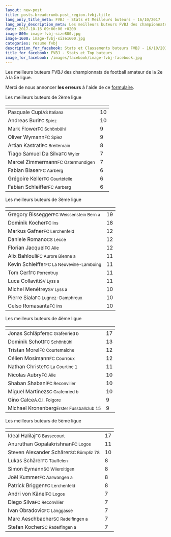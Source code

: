 ```yaml
---
layout: new-post
title: posts.breadcrumb.post_region.fvbj.title
lang_only_title_meta: FVBJ - Stats et Meilleurs buteurs - 16/10/2017
lang_only_description_meta: Les meilleurs buteurs FVBJ des championnats de football amateur de la 2e à la 5e ligue - 16/10/2017
date: 2017-10-16 09:00:00 +0200
image-800: image-fvbj-size800.jpg
image-1600: image-fvbj-size1600.jpg
categories: resume fvbj
description_for_facebook: Stats et Classements buteurs FVBJ - 16/10/2017
title_for_facebook: FVBJ - Stats et Top buteurs
image_for_facebook: /images/facebook/image-fvbj-facebook.jpg
---
```

Les meilleurs buteurs FVBJ des championnats de football amateur de la 2e à la 5e ligue.

Merci de nous annoncer <b>les erreurs</b> à l'aide de ce <a href="/formulaire-report-erreur" title="Signaler une erreur ou un problème">formulaire</a>.

Les meilleurs buteurs de 2ème ligue

<table class="table"><thead><tr><th><i class="fa fa-male"></i></th><th><i class="fa fa-futbol-o"></i></th></tr></thead><tbody><tr><td>Pasquale Cupi<span class='d-block team-name'><small>AS Italiana</small></span></td><td>10</td></tr><tr><td>Andreas Buri<span class='d-block team-name'><small>FC Spiez</small></span></td><td>10</td></tr><tr><td>Mark Flower<span class='d-block team-name'><small>FC Schönbühl</small></span></td><td>9</td></tr><tr><td>Oliver Wymann<span class='d-block team-name'><small>FC Spiez</small></span></td><td>9</td></tr><tr><td>Artian Kastrati<span class='d-block team-name'><small>FC Breitenrain</small></span></td><td>8</td></tr><tr><td>Tiago Samuel Da Silva<span class='d-block team-name'><small>FC Wyler</small></span></td><td>7</td></tr><tr><td>Marcel Zimmermann<span class='d-block team-name'><small>FC Ostermundigen</small></span></td><td>7</td></tr><tr><td>Fabian Blaser<span class='d-block team-name'><small>FC Aarberg</small></span></td><td>6</td></tr><tr><td>Grégoire Keller<span class='d-block team-name'><small>FC Courtételle</small></span></td><td>6</td></tr><tr><td>Fabian Schleiffer<span class='d-block team-name'><small>FC Aarberg</small></span></td><td>6</td></tr></tbody></table>

Les meilleurs buteurs de 3ème ligue

<table class="table"><thead><tr><th><i class="fa fa-male"></i></th><th><i class="fa fa-futbol-o"></i></th></tr></thead><tbody><tr><td>Gregory Bissegger<span class='d-block team-name'><small>FC Weissenstein Bern a</small></span></td><td>19</td></tr><tr><td>Dominik Kocher<span class='d-block team-name'><small>FC Ins</small></span></td><td>18</td></tr><tr><td>Markus Gafner<span class='d-block team-name'><small>FC Lerchenfeld</small></span></td><td>12</td></tr><tr><td>Daniele Romano<span class='d-block team-name'><small>CS Lecce</small></span></td><td>12</td></tr><tr><td>Florian Jacquel<span class='d-block team-name'><small>FC Alle</small></span></td><td>12</td></tr><tr><td>Alix Bahlouli<span class='d-block team-name'><small>FC Aurore Bienne a</small></span></td><td>11</td></tr><tr><td>Kevin Schleiffer<span class='d-block team-name'><small>FC La Neuveville-Lamboing</small></span></td><td>11</td></tr><tr><td>Tom Cerf<span class='d-block team-name'><small>FC Porrentruy</small></span></td><td>11</td></tr><tr><td>Luca Collaviti<span class='d-block team-name'><small>SV Lyss a</small></span></td><td>11</td></tr><tr><td>Michel Menétrey<span class='d-block team-name'><small>SV Lyss a</small></span></td><td>10</td></tr><tr><td>Pierre Siala<span class='d-block team-name'><small>FC Lugnez-Damphreux</small></span></td><td>10</td></tr><tr><td>Celso Romasanta<span class='d-block team-name'><small>FC Ins</small></span></td><td>10</td></tr></tbody></table>

Les meilleurs buteurs de 4ème ligue

<table class="table"><thead><tr><th><i class="fa fa-male"></i></th><th><i class="fa fa-futbol-o"></i></th></tr></thead><tbody><tr><td>Jonas Schläpfer<span class='d-block team-name'><small>SC Grafenried b</small></span></td><td>17</td></tr><tr><td>Dominik Schott<span class='d-block team-name'><small>FC Schönbühl</small></span></td><td>13</td></tr><tr><td>Tristan Morel<span class='d-block team-name'><small>FC Courtemaîche</small></span></td><td>12</td></tr><tr><td>Célien Mosimann<span class='d-block team-name'><small>FC Courroux</small></span></td><td>12</td></tr><tr><td>Nathan Christe<span class='d-block team-name'><small>FC La Courtine 1</small></span></td><td>11</td></tr><tr><td>Nicolas Aubry<span class='d-block team-name'><small>FC Alle</small></span></td><td>10</td></tr><tr><td>Shaban Shabani<span class='d-block team-name'><small>FC Reconvilier</small></span></td><td>10</td></tr><tr><td>Miguel Martinez<span class='d-block team-name'><small>SC Grafenried b</small></span></td><td>10</td></tr><tr><td>Gino Calce<span class='d-block team-name'><small>A.C.I. Folgore</small></span></td><td>9</td></tr><tr><td>Michael Kronenberg<span class='d-block team-name'><small>Erster Fussballclub 15</small></span></td><td>9</td></tr></tbody></table>

Les meilleurs buteurs de 5ème ligue

<table class="table"><thead><tr><th><i class="fa fa-male"></i></th><th><i class="fa fa-futbol-o"></i></th></tr></thead><tbody><tr><td>Ideal Halilaj<span class='d-block team-name'><small>FC Bassecourt</small></span></td><td>17</td></tr><tr><td>Anuruthan Gopalakrishnan<span class='d-block team-name'><small>FC Logos</small></span></td><td>11</td></tr><tr><td>Steven Alexander Schärer<span class='d-block team-name'><small>SC Bümpliz 78</small></span></td><td>10</td></tr><tr><td>Lukas Schärer<span class='d-block team-name'><small>FC Täuffelen</small></span></td><td>8</td></tr><tr><td>Simon Eymann<span class='d-block team-name'><small>SC Wileroltigen</small></span></td><td>8</td></tr><tr><td>Joël Kummer<span class='d-block team-name'><small>FC Aarwangen a</small></span></td><td>8</td></tr><tr><td>Patrick Briggen<span class='d-block team-name'><small>FC Lerchenfeld</small></span></td><td>8</td></tr><tr><td>Andri von Känel<span class='d-block team-name'><small>FC Logos</small></span></td><td>7</td></tr><tr><td>Diego Silva<span class='d-block team-name'><small>FC Reconvilier</small></span></td><td>7</td></tr><tr><td>Ivan Obradovic<span class='d-block team-name'><small>FC Länggasse</small></span></td><td>7</td></tr><tr><td>Marc Aeschbacher<span class='d-block team-name'><small>SC Radelfingen a</small></span></td><td>7</td></tr><tr><td>Stefan Kocher<span class='d-block team-name'><small>SC Radelfingen a</small></span></td><td>7</td></tr></tbody></table>

